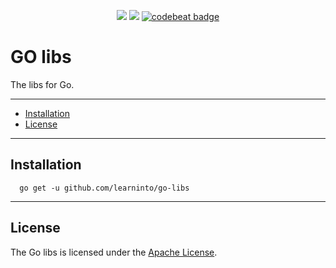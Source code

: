 <p align="center">
  <a href="https://goreportcard.com/report/github.com/learninto/go-libs"><img src="https://goreportcard.com/badge/github.com/learninto/go-libs"></a>
  <a href="https://travis-ci.org/learninto/go-libs"><img src="https://travis-ci.org/learninto/go-libs.svg?branch=master"></a>
  <a href="https://codebeat.co/projects/github-com-learninto-go-libs-master"><img alt="codebeat badge" src="https://codebeat.co/badges/b5ef243a-d36f-4e74-86e9-6c499c01223d" /></a>
</p>

# GO libs

The libs for Go.

-------------------------
- [Installation](#installation)
- [License](#license)


-------------------------
## Installation

```
  go get -u github.com/learninto/go-libs
```


-------------------------
## License

The Go libs is licensed under the [Apache License](LICENSE).
